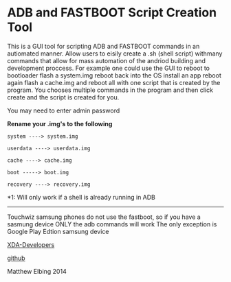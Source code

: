 #                                            ADB and FASTBOOT Script Creation Tool
This is a GUI tool for scripting ADB and FASTBOOT commands in an autiomated manner.  Allow users to eisily create a .sh (shell script)
withmany commands that allow for mass automation of the andriod building and development proccess.  For example one could use
the GUI to reboot to bootloader flash a system.img reboot back into the OS install an app reboot again flash a cache.img
and reboot all with one script that is created by the program.
You chooses multiple commands in the program and then click create and the script is created for you.

You may need to enter admin password

**Rename your .img's to the following**
```
system ----> system.img

userdata ----> userdata.img

cache ----> cache.img

boot -----> boot.img

recovery ----> recovery.img
```

*1: Will only work if a shell is already running in ADB


---------------------------------------------------------------------------------------------------------------------
Touchwiz samsung phones do not use the fastboot, so if you have a sasmung device ONLY the adb commands will work
The only exception is Google Play Edtion samsung device

[XDA-Developers](http://forum.xda-developers.com/android/software/tool-adb-fastboot-scripting-automation-t2946760)

[github](https://github.com/melbing)

Matthew Elbing
2014


